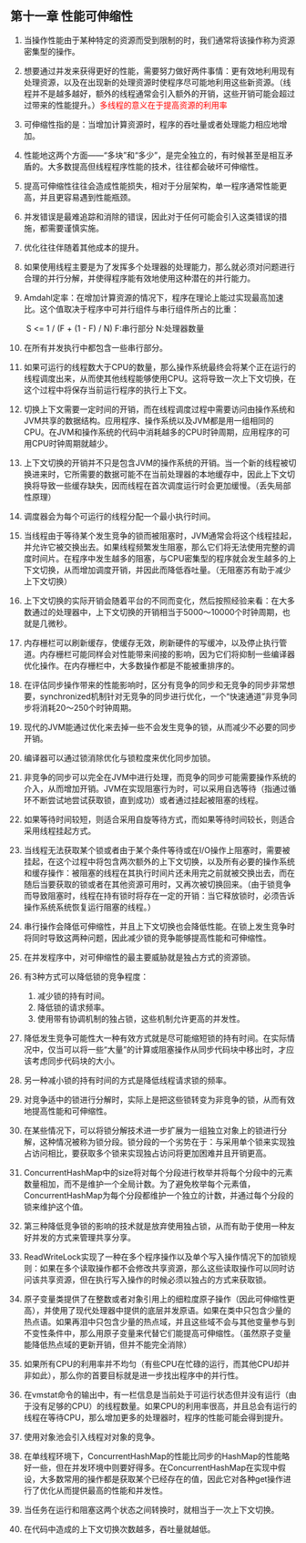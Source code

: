 ## 第十一章 性能可伸缩性

1. 当操作性能由于某种特定的资源而受到限制的时，我们通常将该操作称为资源密集型的操作。

2. 想要通过并发来获得更好的性能，需要努力做好两件事情：更有效地利用现有处理资源，以及在出现新的处理资源时使程序尽可能地利用这些新资源。（线程并不是越多越好，额外的线程通常会引入额外的开销，这些开销可能会超过过带来的性能提升。）<font color="red">多线程的意义在于提高资源的利用率</font>

3. 可伸缩性指的是：当增加计算资源时，程序的吞吐量或者处理能力相应地增加。

4. 性能地这两个方面——“多块”和“多少”，是完全独立的，有时候甚至是相互矛盾的。大多数提高但线程程序性能的技术，往往都会破坏可伸缩性。

5. 提高可伸缩性往往会造成性能损失，相对于分层架构，单一程序通常性能更高，并且更容易遇到性能瓶颈。

6. 并发错误是最难追踪和消除的错误，因此对于任何可能会引入这类错误的措施，都需要谨慎实施。

7. 优化往往伴随着其他成本的提升。

8. 如果使用线程主要是为了发挥多个处理器的处理能力，那么就必须对问题进行合理的并行分解，并使得程序能有效地使用这种潜在的并行能力。

9. Amdahl定率：在增加计算资源的情况下，程序在理论上能过实现最高加速比。这个值取决于程序中可并行组件与串行组件所占的比重：

   ​								S <= 1 / (F + (1 - F) / N)				 F:串行部分 N:处理器数量

10. 在所有并发执行中都包含一些串行部分。

11. 如果可运行的线程数大于CPU的数量，那么操作系统最终会将某个正在运行的线程调度出来，从而使其他线程能够使用CPU。这将导致一次上下文切换，在这个过程中将保存当前运行程序的执行上下文。

12. 切换上下文需要一定时间的开销，而在线程调度过程中需要访问由操作系统和JVM共享的数据结构。应用程序、操作系统以及JVM都是用一组相同的CPU。在JVM和操作系统的代码中消耗越多的CPU时钟周期，应用程序的可用CPU时钟周期就越少。

13. 上下文切换的开销并不只是包含JVM的操作系统的开销。当一个新的线程被切换进来时，它所需要的数据可能不在当前处理器的本地缓存中，因此上下文切换将导致一些缓存缺失，因而线程在首次调度运行时会更加缓慢。（丢失局部性原理）

14. 调度器会为每个可运行的线程分配一个最小执行时间。

15. 当线程由于等待某个发生竞争的锁而被阻塞时，JVM通常会将这个线程挂起，并允许它被交换出去。如果线程频繁发生阻塞，那么它们将无法使用完整的调度时间片。在程序中发生越多的阻塞，与CPU密集型的程序就会发生越多的上下文切换，从而增加调度开销，并因此而降低吞吐量。（无阻塞苏有助于减少上下文切换）

16. 上下文切换的实际开销会随着平台的不同而变化，然后按照经验来看：在大多数通过的处理器中，上下文切换的开销相当于5000～10000个时钟周期，也就是几微秒。

17. 内存栅栏可以刷新缓存，使缓存无效，刷新硬件的写缓冲，以及停止执行管道。内存栅栏可能同样会对性能带来间接的影响，因为它们将抑制一些编译器优化操作。在内存栅栏中，大多数操作都是不能被重排序的。

18. 在评估同步操作带来的性能影响时，区分有竞争的同步和无竞争的同步非常想要，synchronized机制针对无竞争的同步进行优化，一个“快速通道”非竞争同步将消耗20～250个时钟周期。

19. 现代的JVM能通过优化来去掉一些不会发生竞争的锁，从而减少不必要的同步开销。

20. 编译器可以通过锁消除优化与锁粒度来优化同步加锁。

21. 非竞争的同步可以完全在JVM中进行处理，而竞争的同步可能需要操作系统的介入，从而增加开销。JVM在实现阻塞行为时，可以采用自选等待（指通过循环不断尝试地尝试获取锁，直到成功）或者通过挂起被阻塞的线程。

22. 如果等待时间较短，则适合采用自旋等待方式，而如果等待时间较长，则适合采用线程挂起方式。

23. 当线程无法获取某个锁或者由于某个条件等待或在I/O操作上阻塞时，需要被挂起，在这个过程中将包含两次额外的上下文切换，以及所有必要的操作系统和缓存操作：被阻塞的线程在其执行时间片还未用完之前就被交换出去，而在随后当要获取的锁或者在其他资源可用时，又再次被切换回来。（由于锁竞争而导致阻塞时，线程在持有锁时将存在一定的开销：当它释放锁时，必须告诉操作系统系统恢复运行阻塞的线程。）

24. 串行操作会降低可伸缩性，并且上下文切换也会降低性能。在锁上发生竞争时将同时导致这两种问题，因此减少锁的竞争能够提高性能和可伸缩性。

25. 在并发程序中，对可伸缩性的最主要威胁就是独占方式的资源锁。

26. 有3种方式可以降低锁的竞争程度：

    1. 减少锁的持有时间。
    2. 降低锁的请求频率。
    3. 使用带有协调机制的独占锁，这些机制允许更高的并发性。

27. 降低发生竞争可能性大一种有效方式就是尽可能缩短锁的持有时间。在实际情况中，仅当可以将一些“大量”的计算或阻塞操作从同步代码块中移出时，才应该考虑同步代码块的大小。

28. 另一种减小锁的持有时间的方式是降低线程请求锁的频率。

29. 对竞争适中的锁进行分解时，实际上是把这些锁转变为非竞争的锁，从而有效地提高性能和可伸缩性。

30. 在某些情况下，可以将锁分解技术进一步扩展为一组独立对象上的锁进行分解，这种情况被称为锁分段。锁分段的一个劣势在于：与采用单个锁来实现独占访问相比，要获取多个锁来实现独占访问将更加困难并且开销更高。

31. ConcurrentHashMap中的size将对每个分段进行枚举并将每个分段中的元素数量相加，而不是维护一个全局计数。为了避免枚举每个元素值，ConcurrentHashMap为每个分段都维护一个独立的计数，并通过每个分段的锁来维护这个值。

32. 第三种降低竞争锁的影响的技术就是放弃使用独占锁，从而有助于使用一种友好并发的方式来管理共享分享。

33. ReadWriteLock实现了一种在多个程序操作以及单个写入操作情况下的加锁规则：如果在多个读取操作都不会修改共享资源，那么这些读取操作可以同时访问该共享资源，但在执行写入操作的时候必须以独占的方式来获取锁。

34. 原子变量类提供了在整数或者对象引用上的细粒度原子操作（因此可伸缩性更高），并使用了现代处理器中提供的底层并发原语。如果在类中只包含少量的热点语。如果再泪中只包含少量的热点域，并且这些域不会与其他变量参与到不变性条件中，那么用原子变量来代替它们能提高可伸缩性。（虽然原子变量能降低热点域的更新开销，但并不能完全消除）

35. 如果所有CPU的利用率并不均匀（有些CPU在忙碌的运行，而其他CPU却并非如此），那么你的首要目标就是进一步找出程序中的并行性。

36. 在vmstat命令的输出中，有一栏信息是当前处于可运行状态但并没有运行（由于没有足够的CPU）的线程数量。如果CPU的利用率很高，并且总会有运行的线程在等待CPU，那么增加更多的处理器时，程序的性能可能会得到提升。

37. 使用对象池会引入线程对对象的竞争。

38. 在单线程环境下，ConcurrentHashMap的性能比同步的HashMap的性能略好一些，但在并发环境中则要好得多。在ConcurrentHashMap在实现中假设，大多数常用的操作都是获取某个已经存在的值，因此它对各种get操作进行了优化从而提供最高的性能和并发性。

39. 当任务在运行和阻塞这两个状态之间转换时，就相当于一次上下文切换。

40. 在代码中造成的上下文切换次数越多，吞吐量就越低。